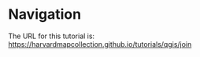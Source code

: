 # Navigation

The URL for this tutorial is: https://harvardmapcollection.github.io/tutorials/qgis/join
